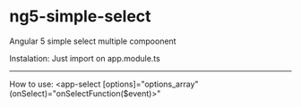 # ng5-simple-select
Angular 5 simple select multiple compoonent

 Instalation:
 Just import on app.module.ts
 - - - - - - - - - - - - - - - - - - - - - - - - - - - - - -
 How to use:
 <app-select [options]="options_array" (onSelect)="onSelectFunction($event)></app-select>"
